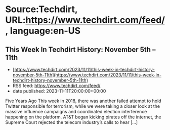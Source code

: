 # Source:Techdirt, URL:https://www.techdirt.com/feed/, language:en-US

## This Week In Techdirt History: November 5th – 11th
 - [https://www.techdirt.com/2023/11/11/this-week-in-techdirt-history-november-5th-11th](https://www.techdirt.com/2023/11/11/this-week-in-techdirt-history-november-5th-11th)
 - RSS feed: https://www.techdirt.com/feed/
 - date published: 2023-11-11T20:00:00+00:00

Five Years Ago This week in 2018, there was another failed attempt to hold Twitter responsible for terrorism, while we were taking a closer look at the massive influence campaigns and coordinated election interference happening on the platform. AT&#38;T began kicking pirates off the internet, the Supreme Court rejected the telecom industry&#8217;s calls to hear [&#8230;]

